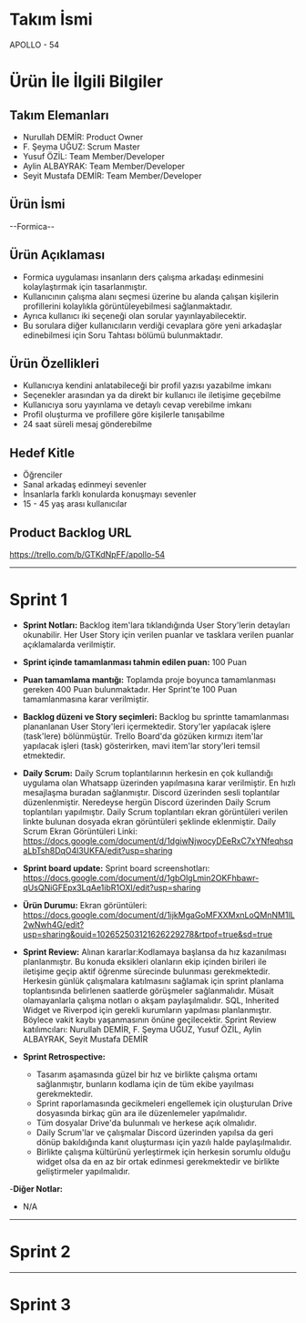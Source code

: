 # Takım İsmi
APOLLO - 54

# Ürün İle İlgili Bilgiler
## Takım Elemanları
- Nurullah DEMİR: Product Owner
- F. Şeyma UĞUZ: Scrum Master
- Yusuf ÖZİL: Team Member/Developer
- Aylin ALBAYRAK: Team Member/Developer
- Seyit Mustafa DEMİR: Team Member/Developer

## Ürün İsmi
--Formica--

## Ürün Açıklaması
- Formica uygulaması insanların ders çalışma arkadaşı edinmesini kolaylaştırmak için tasarlanmıştır.  
- Kullanıcının çalışma alanı seçmesi üzerine bu alanda çalışan kişilerin profillerini kolaylıkla görüntüleyebilmesi sağlanmaktadır.
- Ayrıca kullanıcı iki seçeneği olan sorular yayınlayabilecektir. 
- Bu sorulara diğer kullanıcıların verdiği cevaplara göre yeni arkadaşlar edinebilmesi için Soru Tahtası bölümü bulunmaktadır.

## Ürün Özellikleri
- Kullanıcıya kendini anlatabileceği bir profil yazısı yazabilme imkanı
- Seçenekler arasından ya da direkt bir kullanıcı ile iletişime geçebilme
- Kullanıcıya soru yayınlama ve detaylı cevap verebilme imkanı
- Profil oluşturma ve profillere göre kişilerle tanışabilme
- 24 saat süreli mesaj gönderebilme

## Hedef Kitle
- Öğrenciler
- Sanal arkadaş edinmeyi sevenler
- İnsanlarla farklı konularda konuşmayı sevenler
- 15 - 45 yaş arası kullanıcılar

## Product Backlog URL
https://trello.com/b/GTKdNpFF/apollo-54

---
# Sprint 1
- **Sprint Notları:** Backlog item'lara tıklandığında User Story'lerin detayları okunabilir. Her User Story için verilen puanlar ve tasklara verilen puanlar açıklamalarda verilmiştir.

- **Sprint içinde tamamlanması tahmin edilen puan:** 100 Puan

- **Puan tamamlama mantığı:** Toplamda proje boyunca tamamlanması gereken 400 Puan bulunmaktadır. Her Sprint'te 100 Puan tamamlanmasına karar verilmiştir.

- **Backlog düzeni ve Story seçimleri:** Backlog bu sprintte tamamlanması plananlanan User Story'leri içermektedir. Story'ler yapılacak işlere (task'lere) bölünmüştür. Trello Board'da gözüken kırmızı item'lar yapılacak işleri (task) gösterirken, mavi item'lar story'leri temsil etmektedir.

- **Daily Scrum:** Daily Scrum toplantılarının herkesin en çok kullandığı uygulama olan Whatsapp üzerinden yapılmasına karar verilmiştir. En hızlı mesajlaşma buradan sağlanmıştır. Discord üzerinden sesli toplantılar düzenlenmiştir. Neredeyse hergün Discord üzerinden Daily Scrum toplantıları yapılmıştır. Daily Scrum toplantıları ekran görüntüleri verilen linkte bulunan dosyada ekran görüntüleri şeklinde eklenmiştir. Daily Scrum Ekran Görüntüleri Linki: https://docs.google.com/document/d/1dgiwNjwocyDEeRxC7xYNfeqhsqaLbTsh8DqO4l3UKFA/edit?usp=sharing

- **Sprint board update:** Sprint board screenshotları: https://docs.google.com/document/d/1gbOlgLmin2OKFhbawr-qUsQNiGFEpx3LqAe1ibR1OXI/edit?usp=sharing

- **Ürün Durumu:** Ekran görüntüleri: https://docs.google.com/document/d/1ijkMgaGoMFXXMxnLoQMnNM1lL2wNwh4G/edit?usp=sharing&ouid=102652503121626229278&rtpof=true&sd=true

- **Sprint Review:** Alınan kararlar:Kodlamaya başlansa da hız kazanılması planlanmıştır. Bu konuda eksikleri olanların ekip içinden birileri ile iletişime geçip aktif öğrenme sürecinde bulunması gerekmektedir. Herkesin günlük çalışmalara katılmasını sağlamak için sprint planlama toplantısında belirlenen saatlerde görüşmeler sağlanmalıdır. Müsait olamayanlarla çalışma notları o akşam paylaşılmalıdır. SQL, Inherited Widget ve Riverpod için gerekli kurumların yapılması planlanmıştır. Böylece vakit kaybı yaşanmasının önüne geçilecektir. Sprint Review katılımcıları: Nurullah DEMİR, F. Şeyma UĞUZ, Yusuf ÖZİL, Aylin ALBAYRAK, Seyit Mustafa DEMİR

- **Sprint Retrospective:**
  - Tasarım aşamasında güzel bir hız ve birlikte çalışma ortamı sağlanmıştır, bunların kodlama için de tüm ekibe yayılması gerekmektedir.
  - Sprint raporlamasında gecikmeleri engellemek için oluşturulan Drive dosyasında birkaç gün ara ile düzenlemeler yapılmalıdır. 
  - Tüm dosyalar Drive'da bulunmalı ve herkese açık olmalıdır.
  - Daily Scrum'lar ve çalışmalar Discord üzerinden yapılsa da geri dönüp bakıldığında kanıt oluşturması için yazılı halde paylaşılmalıdır.
  - Birlikte çalışma kültürünü yerleştirmek için herkesin sorumlu olduğu widget olsa da en az bir ortak edinmesi gerekmektedir ve birlikte geliştirmeler yapılmalıdır. 

-**Diğer Notlar:**
- N/A
---
# Sprint 2 

---
# Sprint 3
